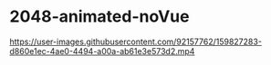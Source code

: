 # 2048-animated-noVue
https://user-images.githubusercontent.com/92157762/159827283-d860e1ec-4ae0-4494-a00a-ab61e3e573d2.mp4

